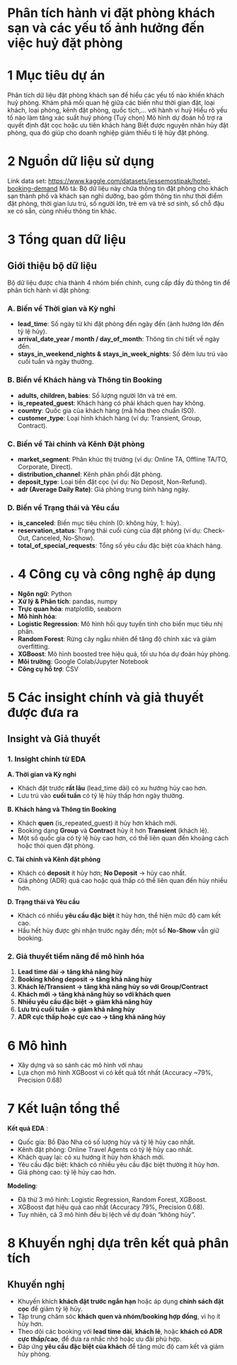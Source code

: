 # Phân tích hành vi đặt phòng khách sạn và các yếu tố ảnh hưởng đến việc huỷ đặt phòng
# 1 Mục tiêu dự án
Phân tích dữ liệu đặt phòng khách sạn để hiểu các yếu tố nào khiến khách huỷ phòng.
Khám phá mối quan hệ giữa các biến như thời gian đặt, loại khách, loại phòng, kênh đặt phòng, quốc tịch,… với hành vi huỷ
Hiểu rõ yếu tố nào làm tăng xác suất huỷ phòng
(Tuỳ chọn) Mô hình dự đoán hỗ trợ ra quyết định đặt cọc hoặc ưu tiên khách hàng
Biết được nguyên nhân hủy đặt phòng, qua đó giúp cho doanh nghiệp giảm thiểu tỉ lệ hủy đặt phòng.
# 2 Nguồn dữ liệu sử dụng
Link data set: https://www.kaggle.com/datasets/jessemostipak/hotel-booking-demand
Mô tả: Bộ dữ liệu này chứa thông tin đặt phòng cho khách sạn thành phố và khách sạn nghỉ dưỡng, bao gồm thông tin như thời điểm đặt phòng, thời gian lưu trú, số người lớn, trẻ em và trẻ sơ sinh, số chỗ đậu xe có sẵn, cùng nhiều thông tin khác.
# 3 Tổng quan dữ liệu 
## Giới thiệu bộ dữ liệu

Bộ dữ liệu được chia thành 4 nhóm biến chính, cung cấp đầy đủ thông tin để phân tích hành vi đặt phòng:

### A. Biến về Thời gian và Kỳ nghỉ
- **lead_time**: Số ngày từ khi đặt phòng đến ngày đến (ảnh hưởng lớn đến tỷ lệ hủy).  
- **arrival_date_year / month / day_of_month**: Thông tin chi tiết về ngày đến.  
- **stays_in_weekend_nights & stays_in_week_nights**: Số đêm lưu trú vào cuối tuần và ngày thường.  

### B. Biến về Khách hàng và Thông tin Booking
- **adults, children, babies**: Số lượng người lớn và trẻ em.  
- **is_repeated_guest**: Khách hàng có phải khách quen hay không.  
- **country**: Quốc gia của khách hàng (mã hóa theo chuẩn ISO).  
- **customer_type**: Loại hình khách hàng (ví dụ: Transient, Group, Contract).  

### C. Biến về Tài chính và Kênh Đặt phòng
- **market_segment**: Phân khúc thị trường (ví dụ: Online TA, Offline TA/TO, Corporate, Direct).  
- **distribution_channel**: Kênh phân phối đặt phòng.  
- **deposit_type**: Loại tiền đặt cọc (ví dụ: No Deposit, Non-Refund).  
- **adr (Average Daily Rate)**: Giá phòng trung bình hàng ngày.  
### D. Biến về Trạng thái và Yêu cầu
- **is_canceled**: Biến mục tiêu chính (0: không hủy, 1: hủy).  
- **reservation_status**: Trạng thái cuối cùng của đặt phòng (ví dụ: Check-Out, Canceled, No-Show).  
- **total_of_special_requests**: Tổng số yêu cầu đặc biệt của khách hàng.
- # 4 Công cụ và công nghệ áp dụng 
- **Ngôn ngữ**: Python
- **Xử lý & Phân tích**: pandas, numpy
- **Trực quan hóa**: matplotlib, seaborn
- **Mô hình hóa**:
- **Logistic Regression**: Mô hình hồi quy tuyến tính cho biến mục tiêu nhị phân.  
- **Random Forest**: Rừng cây ngẫu nhiên để tăng độ chính xác và giảm overfitting.  
- **XGBoost**: Mô hình boosted tree hiệu quả, tối ưu hóa dự đoán hủy phòng.
- **Môi trường**: Google Colab/Jupyter Notebook
- **Công cụ hỗ trợ**: CSV
# 5 Các insight chính và giả thuyết được đưa ra
## Insight và Giả thuyết

### 1. Insight chính từ EDA

**A. Thời gian và Kỳ nghỉ**
- Khách đặt trước **rất lâu** (lead_time dài) có xu hướng hủy cao hơn.  
- Lưu trú vào **cuối tuần** có tỷ lệ hủy thấp hơn ngày thường.

**B. Khách hàng và Thông tin Booking**
- Khách **quen** (is_repeated_guest) ít hủy hơn khách mới.  
- Booking dạng **Group** và **Contract** hủy ít hơn **Transient** (khách lẻ).  
- Một số quốc gia có tỷ lệ hủy cao hơn, có thể liên quan đến khoảng cách hoặc thói quen đặt phòng.

**C. Tài chính và Kênh đặt phòng**
- Khách có **deposit** ít hủy hơn; **No Deposit** → hủy cao nhất.  
- Giá phòng (ADR) quá cao hoặc quá thấp có thể liên quan đến hủy nhiều hơn.

**D. Trạng thái và Yêu cầu**
- Khách có nhiều **yêu cầu đặc biệt** ít hủy hơn, thể hiện mức độ cam kết cao.  
- Hầu hết hủy được ghi nhận trước ngày đến; một số **No-Show** vẫn giữ booking.

### 2. Giả thuyết tiềm năng để mô hình hóa

1. **Lead time dài → tăng khả năng hủy**  
2. **Booking không deposit → tăng khả năng hủy**  
3. **Khách lẻ/Transient → tăng khả năng hủy so với Group/Contract**  
4. **Khách mới → tăng khả năng hủy so với khách quen**  
5. **Nhiều yêu cầu đặc biệt → giảm khả năng hủy**  
6. **Lưu trú cuối tuần → giảm khả năng hủy**  
7. **ADR cực thấp hoặc cực cao → tăng khả năng hủy**
# 6 Mô hình 
- Xây dựng và so sánh các mô hình với nhau
- Lựa chọn mô hình XGBoost vì có kết quả tốt nhất (Accuracy ~79%, Precision 0.68)
# 7 Kết luận tổng thể
**Kết quả EDA** :
- Quốc gia: Bồ Đào Nha có số lượng hủy và tỷ lệ hủy cao nhất.
- Kênh đặt phòng: Online Travel Agents có tỷ lệ hủy cao nhất.
- Khách quay lại: có xu hướng ít hủy hơn khách mới.
- Yêu cầu đặc biệt: khách có nhiều yêu cầu đặc biệt thường ít hủy hơn.
- Giá phòng cao: tỷ lệ hủy cao hơn.

**Modeling**:
- Đã thử 3 mô hình: Logistic Regression, Random Forest, XGBoost.
- XGBoost đạt hiệu quả cao nhất (Accuracy 79%, Precision 0.68).
- Tuy nhiên, cả 3 mô hình đều bị lệch về dự đoán “không hủy”.
# 8 Khuyến nghị dựa trên kết quả phân tích
## Khuyến nghị
- Khuyến khích **khách đặt trước ngắn hạn** hoặc áp dụng **chính sách đặt cọc** để giảm tỷ lệ hủy.  
- Tập trung chăm sóc **khách quen và nhóm/booking hợp đồng**, vì họ ít hủy hơn.  
- Theo dõi các booking với **lead time dài**, **khách lẻ**, hoặc **khách có ADR cực thấp/cao**, để đưa ra nhắc nhở hoặc ưu đãi phù hợp.  
- Đáp ứng **yêu cầu đặc biệt của khách** để tăng mức độ cam kết và giảm hủy phòng.



